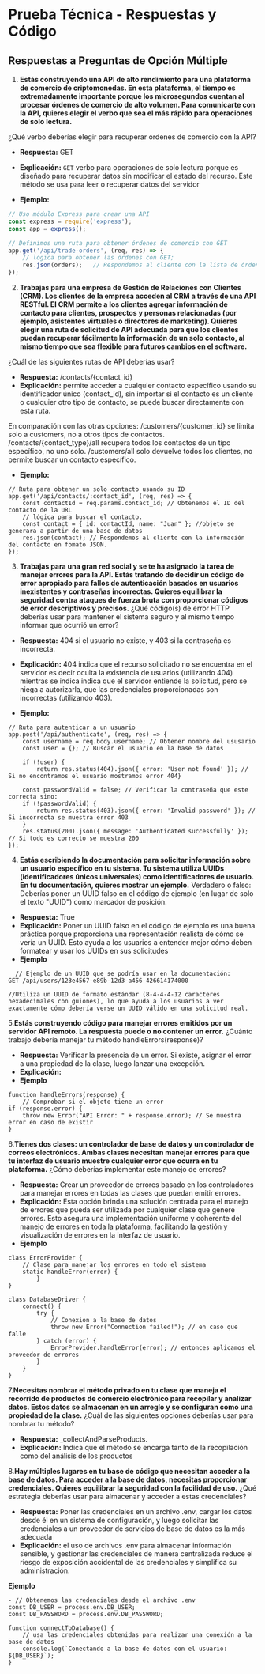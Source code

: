 # Prueba Técnica - Respuestas y Código

## Respuestas a Preguntas de Opción Múltiple

1. **Estás construyendo una API de alto rendimiento para una plataforma de comercio de criptomonedas. En esta plataforma, el tiempo es extremadamente importante porque los microsegundos cuentan al procesar órdenes de comercio de alto volumen. Para comunicarte con la API, quieres elegir el verbo que sea el más rápido para operaciones de solo lectura.**

¿Qué verbo deberías elegir para recuperar órdenes de comercio con la API?
   - **Respuesta:** GET
   - **Explicación:** `GET` verbo para operaciones de solo lectura porque es diseñado para recuperar datos sin modificar el estado del recurso. Este método se usa para leer o recuperar datos del servidor
     
- **Ejemplo:**
  
```javascript
// Uso módulo Express para crear una API
const express = require('express');
const app = express();

// Definimos una ruta para obtener órdenes de comercio con GET
app.get('/api/trade-orders', (req, res) => {
    // lógica para obtener las órdenes con GET;
    res.json(orders);   // Respondemos al cliente con la lista de órdenes de json.
});
```
2. **Trabajas para una empresa de Gestión de Relaciones con Clientes (CRM). Los clientes de la empresa acceden al CRM a través de una API RESTful. El CRM permite a los clientes agregar información de contacto para clientes, prospectos y personas relacionadas (por ejemplo, asistentes virtuales o directores de marketing). Quieres elegir una ruta de solicitud de API adecuada para que los clientes puedan recuperar fácilmente la información de un solo contacto, al mismo tiempo que sea flexible para futuros cambios en el software.**

¿Cuál de las siguientes rutas de API deberías usar?
   - **Respuesta:** /contacts/{contact_id}
   - **Explicación:** permite acceder a cualquier contacto específico usando su identificador único (contact_id), sin importar si el contacto es un cliente o cualquier otro tipo de contacto, se puede buscar directamente con esta ruta.

En comparación con las otras opciones:
/customers/{customer_id} se limita solo a customers, no a otros tipos de contactos.
/contacts/{contact_type}/all recupera todos los contactos de un tipo específico, no uno solo.
/customers/all solo devuelve todos los clientes, no permite buscar un contacto específico.

- **Ejemplo:**
```
// Ruta para obtener un solo contacto usando su ID
app.get('/api/contacts/:contact_id', (req, res) => {
    const contactId = req.params.contact_id; // Obtenemos el ID del contacto de la URL
    // lógica para buscar el contacto.
    const contact = { id: contactId, name: "Juan" }; //objeto se generara a partir de una base de datos 
    res.json(contact); // Respondemos al cliente con la información del contacto en fomato JSON.
});
```
3. **Trabajas para una gran red social y se te ha asignado la tarea de manejar errores para la API. Estás tratando de decidir un código de error apropiado para fallos de autenticación basados en usuarios inexistentes y contraseñas incorrectas. Quieres equilibrar la seguridad contra ataques de fuerza bruta con proporcionar códigos de error descriptivos y precisos.**
¿Qué código(s) de error HTTP deberías usar para mantener el sistema seguro y al mismo tiempo informar que ocurrió un error?

- **Respuesta:** 404 si el usuario no existe, y 403 si la contraseña es incorrecta.
- **Explicación:**  404 indica que el recurso solicitado no se encuentra en el servidor es decir oculta la existencia de usuarios (utilizando 404) mientras se indica indica que el servidor entiende la solicitud, pero se niega a autorizarla, que las credenciales proporcionadas son incorrectas (utilizando 403). 

- **Ejemplo:**
```
// Ruta para autenticar a un usuario
app.post('/api/authenticate', (req, res) => {
    const username = req.body.username; // Obtener nombre del ususario
    const user = {}; // Buscar el usuario en la base de datos

    if (!user) {
        return res.status(404).json({ error: 'User not found' }); // Si no encontramos el usuario mostramos error 404}

    const passwordValid = false; // Verificar la contraseña que este correcta sino:
    if (!passwordValid) {
        return res.status(403).json({ error: 'Invalid password' }); // Si incorrecta se muestra error 403
    }
    res.status(200).json({ message: 'Authenticated successfully' }); // Si todo es correcto se muestra 200
});
```
4. **Estás escribiendo la documentación para solicitar información sobre un usuario específico en tu sistema. Tu sistema utiliza UUIDs (identificadores únicos universales) como identificadores de usuario. En tu documentación, quieres mostrar un ejemplo.**
Verdadero o falso: Deberías poner un UUID falso en el código de ejemplo (en lugar de solo el texto "UUID") como marcador de posición.

- **Respuesta:** True
- **Explicación:** Poner un UUID falso en el código de ejemplo es una buena práctica porque proporciona una representación realista de cómo se vería un UUID. Esto ayuda a los usuarios a entender mejor cómo deben formatear y usar los UUIDs en sus solicitudes
- **Ejemplo**

```
  // Ejemplo de un UUID que se podría usar en la documentación:
GET /api/users/123e4567-e89b-12d3-a456-426614174000

//Utiliza un UUID de formato estándar (8-4-4-4-12 caracteres hexadecimales con guiones), lo que ayuda a los usuarios a ver exactamente cómo debería verse un UUID válido en una solicitud real.
```
5.**Estás construyendo código para manejar errores emitidos por un servidor API remoto. La respuesta puede o no contener un error.**
¿Cuánto trabajo debería manejar tu método handleErrors(response)?

- **Respuesta:** Verificar la presencia de un error. Si existe, asignar el error a una propiedad de la clase, luego lanzar una excepción.
- **Explicación:** 
- **Ejemplo**
```
function handleErrors(response) {
    // Comprobar si el objeto tiene un error
if (response.error) {
    throw new Error("API Error: " + response.error); // Se muestra error en caso de existir
}

```

6.**Tienes dos clases: un controlador de base de datos y un controlador de correos electrónicos. Ambas clases necesitan manejar errores para que tu interfaz de usuario muestre cualquier error que ocurra en tu plataforma.**
¿Cómo deberías implementar este manejo de errores?
- **Respuesta:** Crear un proveedor de errores basado en los controladores para manejar errores en todas las clases que puedan emitir errores.
- **Explicación:** Esta opción brinda una solución centrada para el manejo de errores que pueda ser utilizada por cualquier clase que genere errores. Esto asegura una implementación uniforme y coherente del manejo de errores en toda la plataforma, facilitando la gestión y visualización de errores en la interfaz de usuario.
- **Ejemplo**

```
class ErrorProvider {
    // Clase para manejar los errores en todo el sistema
    static handleError(error) {
        }
}

class DatabaseDriver {
    connect() {
        try {
            // Conexion a la base de datos
            throw new Error("Connection failed!"); // en caso que falle
        } catch (error) {
            ErrorProvider.handleError(error); // entonces aplicamos el proveedor de errores
        }
    }
}

```

7.**Necesitas nombrar el método privado en tu clase que maneja el recorrido de productos de comercio electrónico para recopilar y analizar datos. Estos datos se almacenan en un arreglo y se configuran como una propiedad de la clase.**
¿Cuál de las siguientes opciones deberías usar para nombrar tu método?
- **Respuesta:** _collectAndParseProducts.
- **Explicación:** Indica que el método se encarga tanto de la recopilación como del análisis de los productos

8.**Hay múltiples lugares en tu base de código que necesitan acceder a la base de datos. Para acceder a la base de datos, necesitas proporcionar credenciales. Quieres equilibrar la seguridad con la facilidad de uso.**
¿Qué estrategia deberías usar para almacenar y acceder a estas credenciales?
- **Respuesta:** Poner las credenciales en un archivo .env, cargar los datos desde él en un sistema de configuración, y luego solicitar las credenciales a un proveedor de servicios de base de datos es la más adecuada
- **Explicación:** el uso de archivos .env para almacenar información sensible, y gestionar las credenciales de manera centralizada reduce el riesgo de exposición accidental de las credenciales y simplifica su administración.
  
**Ejemplo**
```
- // Obtenemos las credenciales desde el archivo .env
const DB_USER = process.env.DB_USER;
const DB_PASSWORD = process.env.DB_PASSWORD;

function connectToDatabase() {
    // usa las credenciales obtenidas para realizar una conexión a la base de datos
    console.log(`Conectando a la base de datos con el usuario: ${DB_USER}`);
}
```
